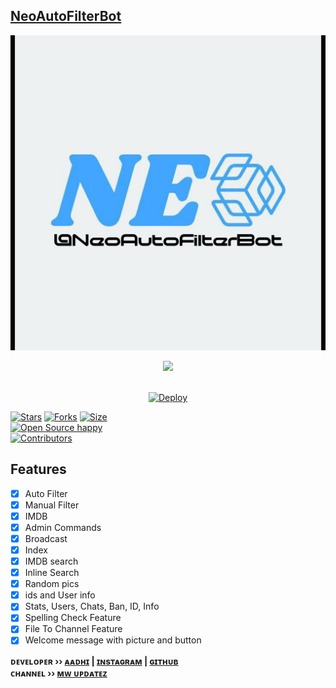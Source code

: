 ## <b>[NeoAutoFilterBot](https://telegram.dog/NeoAutoFilterBot)</b>
<p align="center">
  <img src="Logo/New Project 33 [11ACD6A].png" alt="Neo Logo">
</p>


<p align="center">
<a href="https://youtube.com/channel/UCf_dVNrilcT0V2R--HbYpMA">
  <img src="https://img.shields.io/badge/Subscribe-red?logo=youtube" width="180">
</p>

<p align="center">
<br>
<a href="https://heroku.com/deploy?template=https://github.com/Aadhi000/Dudu--Bot">
  <img src="https://www.herokucdn.com/deploy/button.svg" alt="Deploy">
</a>
</p>

[![Stars](https://img.shields.io/github/stars/Aadhi000/Neo?style=flat-square&color=orange)](https://github.com/Aadhi000/Neo/stargazers)
[![Forks](https://img.shields.io/github/forks/Aadhi000/Neo?style=flat-square&color=blue)](https://github.com/Aadhi000/Neo/fork)
[![Size](https://img.shields.io/github/repo-size/Aadhi000/Neo?style=flat-square&color=black)](https://github.com/Aadhi000/Neo)   
[![Open Source happy ](https://badges.frapsoft.com/os/v2/open-source.svg?v=110)](https://github.com/Aadhi000/Nei)   
[![Contributors](https://img.shields.io/github/contributors/Aadhi000/Neo?style=flat-square&color=green)](https://github.com/Aadhi000/Neo/graphs/contributors)
## Features

- [x] Auto Filter
- [x] Manual Filter
- [x] IMDB
- [x] Admin Commands
- [x] Broadcast
- [x] Index
- [x] IMDB search
- [x] Inline Search
- [x] Random pics
- [x] ids and User info 
- [x] Stats, Users, Chats, Ban, ID, Info
- [x] Spelling Check Feature
- [x] File To Channel Feature
- [x] Welcome message with picture and button

<b>ᴅᴇᴠᴇʟᴏᴘᴇʀ ›› [ᴀᴀᴅʜɪ](https://telegram.dog/AboutAadhi) | [ɪɴsᴛᴀɢʀᴀᴍ](https://www.instagram.com/_aadil_m__/) | [ɢɪᴛʜᴜʙ](GitHub.com/Aadhi000)</b>                                                                                                                                                                                    
<b>ᴄʜᴀɴɴᴇʟ ›› [ᴍᴡ ᴜᴘᴅᴀᴛᴇᴢ](https://t.me/MWUpdatez)</b>
